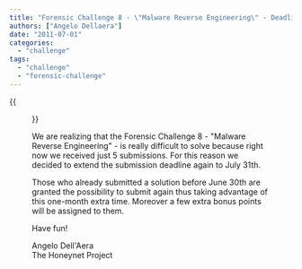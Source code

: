 ```yaml
---
title: "Forensic Challenge 8 - \"Malware Reverse Engineering\" - Deadline Extended Again"
authors: ["Angelo Dellaera"]
date: "2011-07-01"
categories: 
  - "challenge"
tags: 
  - "challenge"
  - "forensic-challenge"
---
```

{{<figure src="images/banner.png" alt="Banner" width="50%">}}

We are realizing that the Forensic Challenge 8 - "Malware Reverse Engineering" - is really difficult to solve because right now we received just 5 submissions. For this reason we decided to extend the submission deadline again to July 31th.  

Those who already submitted a solution before June 30th are granted the possibility to submit again thus taking advantage of this one-month extra time. Moreover a few extra bonus points will be assigned to them.  

Have fun!  

Angelo Dell'Aera  
The Honeynet Project
